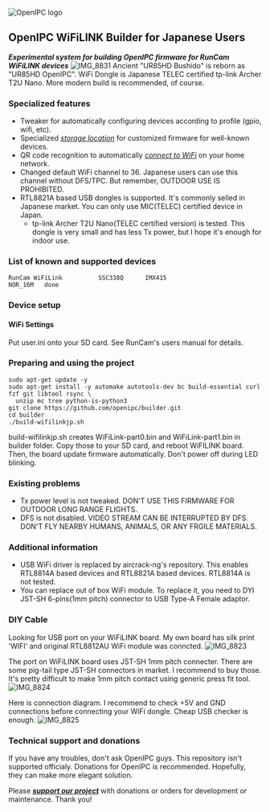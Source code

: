 ![OpenIPC logo][logo]

## OpenIPC WiFiLINK Builder for Japanese Users
**_Experimental system for building OpenIPC firmware for RunCam WiFiLINK devices_**
![IMG_8831](https://github.com/user-attachments/assets/577efe56-576c-49b4-b492-021cb1393e6c)
Ancient "UR85HD Bushido" is reborn as "UR85HD OpenIPC". WiFi Dongle is Japanese TELEC certified tp-link Archer T2U Nano.
More modern build is recommended, of course.


### Specialized features

- Tweaker for automatically configuring devices according to profile (gpio, wifi, etc).
- Specialized _[storage location](https://github.com/OpenIPC/builder/releases/tag/latest)_ for customized firmware for well-known devices.
- QR code recognition to automatically _[connect to WiFi](https://openipc.org/tools/qr-code-generator)_ on your home network.
- Changed default WiFi channel to 36. Japanese users can use this channel without DFS/TPC. But remember, OUTDOOR USE IS PROHIBITED.
- RTL8821A based USB dongles is supported. It's commonly selled in Japanese market. You can only use MIC(TELEC) certified device in Japan.
  - tp-link Archer T2U Nano(TELEC certified version) is tested. This dongle is very small and has less Tx power, but I hope it's enough for indoor use.

### List of known and supported devices

```
RunCam WiFiLink          SSC338Q      IMX415                     NOR_16M   done
```


### Device setup

#### WiFi Settings
Put user.ini onto your SD card. See RunCam's users manual for details.


### Preparing and using the project

```
sudo apt-get update -y
sudo apt-get install -y automake autotools-dev bc build-essential curl fzf git libtool rsync \
  unzip mc tree python-is-python3
git clone https://github.com/openipc/builder.git
cd builder
./build-wifilinkjp.sh
```

build-wifilinkjp.sh creates WiFiLink-part0.bin and WiFiLink-part1.bin in builder folder. Copy those to your SD card, and reboot WiFILINK board. Then, the board update firmware automatically. Don't power off during LED blinking.

### Existing problems

- Tx power level is not tweaked. DON'T USE THIS FIRMWARE FOR OUTDOOR LONG RANGE FLIGHTS.
- DFS is not disabled. VIDEO STREAM CAN BE INTERRUPTED BY DFS. DON'T FLY NEARBY HUMANS, ANIMALS, OR ANY FRGILE MATERIALS.

### Additional information

- USB WiFi driver is replaced by aircrack-ng's repository. This enables RTL8814A based devices and RTL8821A based devices. RTL8814A is not tested.
- You can replace out of box WiFi module. To replace it, you need to DYI JST-SH 6-pins(1mm pitch) connector to USB Type-A Female adaptor.

### DIY Cable
Looking for USB port on your WiFiLINK board. My own board has silk print 'WIFI' and original RTL8812AU WiFi module was conncted.
![IMG_8823](https://github.com/user-attachments/assets/404af5ca-d9e4-4e3e-8556-ba52500e45bf)

The port on WiFiLINK board uses JST-SH 1mm pitch connecter. There are some pig-tail type JST-SH connectors in market. I recommend to buy those. It's pretty difficult to make 1mm pitch contact using generic press fit tool.
![IMG_8824](https://github.com/user-attachments/assets/141e710b-8c59-45f9-b6f6-3aed1dce8019)

Here is connection diagram. I recommend to check +5V and GND connections before connecting your WiFi dongle. Cheap USB checker is enough.
![IMG_8825](https://github.com/user-attachments/assets/45fcf315-b485-411b-9299-f48d812bcf52)

### Technical support and donations

If you have any troubles, don't ask OpenIPC guys. This repository isn't supported officialy.
Donations for OpenIPC is recommended. Hopefully, they can make more elegant solution.

Please **_[support our project](https://openipc.org/support-open-source)_** with donations or orders for development or maintenance. Thank you!

[logo]: https://openipc.org/assets/openipc-logo-black.svg
